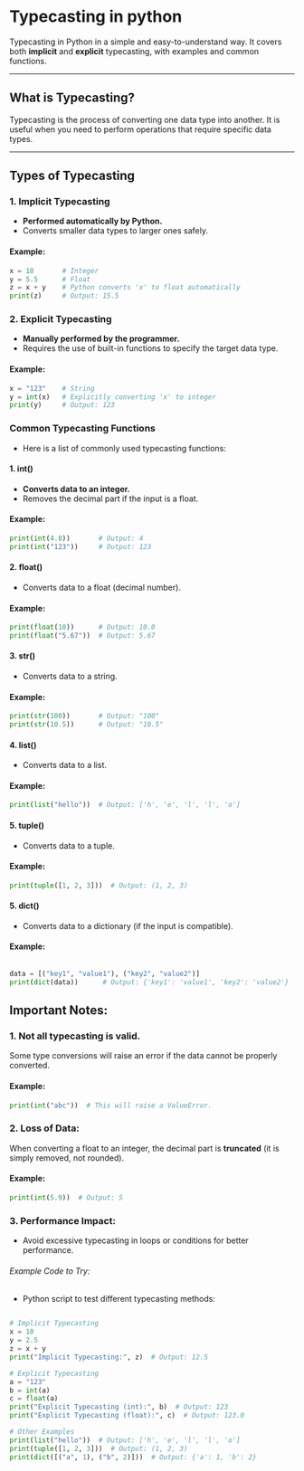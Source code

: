 # Typecasting in python

Typecasting in Python in a simple and easy-to-understand way. It covers both **implicit** and **explicit** typecasting, with examples and common functions.

---

## What is Typecasting?

Typecasting is the process of converting one data type into another. It is useful when you need to perform operations that require specific data types.

---

## Types of Typecasting

### 1. Implicit Typecasting

- **Performed automatically by Python.**
- Converts smaller data types to larger ones safely.

#### Example:

```python
x = 10       # Integer
y = 5.5      # Float
z = x + y    # Python converts 'x' to float automatically
print(z)     # Output: 15.5
```

### 2. Explicit Typecasting

- **Manually performed by the programmer.**
- Requires the use of built-in functions to specify the target data type.

#### Example:

```python
x = "123"    # String
y = int(x)   # Explicitly converting 'x' to integer
print(y)     # Output: 123
```

### Common Typecasting Functions

- Here is a list of commonly used typecasting functions:

#### 1. **int()**

- **Converts data to an integer.**
- Removes the decimal part if the input is a float.

#### Example:

```python
print(int(4.8))       # Output: 4
print(int("123"))     # Output: 123
```

#### 2. **float()**

- Converts data to a float (decimal number).

#### Example:

```python
print(float(10))      # Output: 10.0
print(float("5.67"))  # Output: 5.67
```

#### 3. **str()**

- Converts data to a string.

#### Example:

```python
print(str(100))       # Output: "100"
print(str(10.5))      # Output: "10.5"
```

#### 4. **list()**

- Converts data to a list.

#### Example:

```python
print(list("hello"))  # Output: ['h', 'e', 'l', 'l', 'o']

```

#### 5. **tuple()**

- Converts data to a tuple.

#### Example:

```python
print(tuple([1, 2, 3]))  # Output: (1, 2, 3)
```

#### 5. **dict()**

- Converts data to a dictionary (if the input is compatible).

#### Example:

```python

data = [("key1", "value1"), ("key2", "value2")]
print(dict(data))      # Output: {'key1': 'value1', 'key2': 'value2'}

```

## Important Notes:

### 1. Not all typecasting is valid.

Some type conversions will raise an error if the data cannot be properly converted.

#### Example:

```python
print(int("abc"))  # This will raise a ValueError.

```

### 2. Loss of Data:

When converting a float to an integer, the decimal part is **truncated** (it is simply removed, not rounded).

#### Example:

```python
print(int(5.9))  # Output: 5

```

### 3. **Performance Impact:**

- Avoid excessive typecasting in loops or conditions for better performance.

###### Example Code to Try:

- Python script to test different typecasting methods:

```python

# Implicit Typecasting
x = 10
y = 2.5
z = x + y
print("Implicit Typecasting:", z)  # Output: 12.5

# Explicit Typecasting
a = "123"
b = int(a)
c = float(a)
print("Explicit Typecasting (int):", b)  # Output: 123
print("Explicit Typecasting (float):", c)  # Output: 123.0

# Other Examples
print(list("hello"))  # Output: ['h', 'e', 'l', 'l', 'o']
print(tuple([1, 2, 3]))  # Output: (1, 2, 3)
print(dict([("a", 1), ("b", 2)]))  # Output: {'a': 1, 'b': 2}


```
